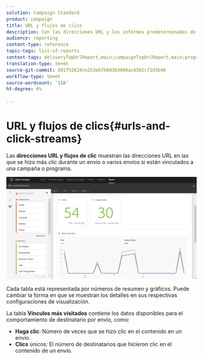 ```yaml
---
solution: Campaign Standard
product: campaign
title: URL y flujos de clics
description: Con las direcciones URL y los informes predeterminados de flujo de navegación, conozca el éxito de las direcciones URL en sus envíos.
audience: reporting
content-type: reference
topic-tags: list-of-reports
context-tags: deliveryTopUrlReport,main;campaignTopUrlReport,main;programTopUrlReport,main
translation-type: tm+mt
source-git-commit: 501f52624ce253eb7b0d36d908ac8502cf1d3b48
workflow-type: tm+mt
source-wordcount: '116'
ht-degree: 6%

---
```



# URL y flujos de clics{#urls-and-click-streams}

Las **direcciones URL y flujos de clic** muestran las direcciones URL en las que se hizo más clic durante un envío o varios envíos si están vinculados a una campaña o programa.

![](assets/delivery_reports_8.png)

Cada tabla está representada por números de resumen y gráficos. Puede cambiar la forma en que se muestran los detalles en sus respectivas configuraciones de visualización.

La tabla **Vínculos más visitados** contiene los datos disponibles para el comportamiento de destinatario por envío, como:

* **Haga clic**: Número de veces que se hizo clic en el contenido en un envío.
* **Clics** únicos: El número de destinatarios que hicieron clic en el contenido de un envío.

